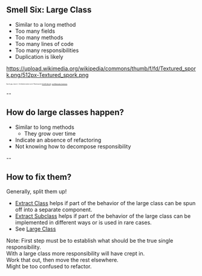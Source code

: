 ## Smell Six: Large Class

+ Similar to a long method
+ Too many fields
+ Too many methods
+ Too many lines of code
+ Too many responsibilities
+ Duplication is likely

<backgroundimage>https://upload.wikimedia.org/wikipedia/commons/thumb/f/fd/Textured_spork.png/512px-Textured_spork.png</backgroundimage>
<!-- .slide: data-background-size="512px 512px" -->
<!-- .slide: data-background-repeat="repeat" -->
<!-- .slide: data-background-opacity="0.3" -->


<div style="font-size: 0.25em">
    Spork.jpg: Jason L. Gohlkederivative work: Plasticspork [<a href="https://creativecommons.org/licenses/by-sa/2.5">CC BY-SA 2.5</a>], <a href="https://commons.wikimedia.org/wiki/File:Textured_spork.png">via Wikimedia Commons</a>
</div>


--

## How do large classes happen?

+ Similar to long methods
    * They grow over time
+ Indicate an absence of refactoring
+ Not knowing how to decompose responsibility

--

## How to fix them?

Generally, split them up!

+ [Extract Class](https://refactoring.guru/extract-class) helps if part of the behavior of the large class can be spun off into a separate component.
+ [Extract Subclass](https://refactoring.guru/extract-subclass) helps if part of the behavior of the large class can be implemented in different ways or is used in rare cases.
+ See [Large Class](https://refactoring.guru/smells/large-class)

Note: First step must be to establish what should be the true single responsibility.  
    With a large class more responsibility will have crept in.  
    Work that out, then move the rest elsewhere.  
    Might be too confused to refactor.  
